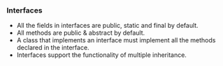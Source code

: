 <h3> Interfaces </h3>
<ul>
<li> All the fields in interfaces are public, static and final by default. </li>
<li> All methods are public & abstract by default. </li>
<li> A class that implements an interface must implement all the methods declared in the interface. </li>
<li> Interfaces support the functionality of multiple inheritance. </li>
</ul>
